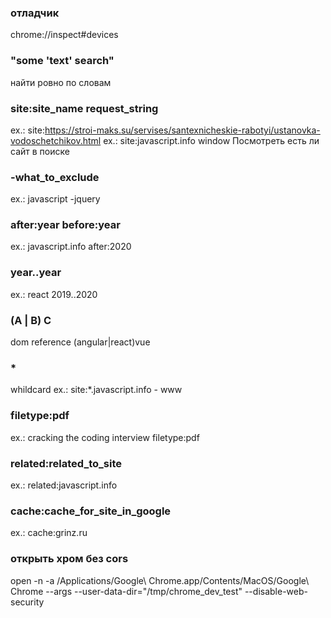 ### отладчик
chrome://inspect#devices

### "some 'text' search"
найти ровно по словам

### site:site_name request_string
ex.: site:https://stroi-maks.su/servises/santexnicheskie-rabotyi/ustanovka-vodoschetchikov.html
ex.: site:javascript.info window
Посмотреть есть ли сайт в поиске

### -what_to_exclude
ex.: javascript -jquery

### after:year before:year
ex.: javascript.info after:2020

### year..year
ex.: react 2019..2020

### (A | B) C
dom reference (angular|react)vue

### *
whildcard
ex.: site:*.javascript.info - www

### filetype:pdf
ex.: cracking the coding interview filetype:pdf

### related:related_to_site
ex.: related:javascript.info

### cache:cache_for_site_in_google
ex.: cache:grinz.ru

### открыть хром без cors
open -n -a /Applications/Google\ Chrome.app/Contents/MacOS/Google\ Chrome --args --user-data-dir="/tmp/chrome_dev_test" --disable-web-security
